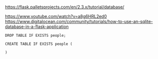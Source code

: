 

https://flask.palletsprojects.com/en/2.3.x/tutorial/database/





https://www.youtube.com/watch?v=a8g6HRL2ed0
https://www.digitalocean.com/community/tutorials/how-to-use-an-sqlite-database-in-a-flask-application

```
DROP TABLE IF EXISTS people;
```

```
CREATE TABLE IF EXISTS people (

)
```





